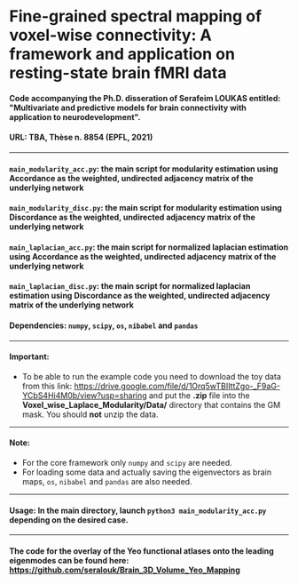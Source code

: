 # Fine-grained spectral mapping of voxel-wise connectivity: A framework and application on resting-state brain fMRI data

#### Code accompanying the Ph.D. disseration of Serafeim LOUKAS entitled: "Multivariate and predictive models for brain connectivity with application to neurodevelopment".
#### URL: TBA, Thèse n. 8854 (EPFL, 2021)

----

#### `main_modularity_acc.py`: the main script for modularity estimation using Accordance as the weighted, undirected adjacency matrix of the underlying network

#### `main_modularity_disc.py`: the main script for modularity estimation using Discordance as the weighted, undirected adjacency matrix of the underlying network

#### `main_laplacian_acc.py`: the main script for normalized laplacian estimation using Accordance as the weighted, undirected adjacency matrix of the underlying network

#### `main_laplacian_disc.py`: the main script for normalized laplacian estimation using Discordance as the weighted, undirected adjacency matrix of the underlying network

#### Dependencies: `numpy`, `scipy`, `os`, `nibabel` and `pandas`

----
#### Important: 

- To be able to run the example code you need to download the toy data from this link: https://drive.google.com/file/d/1Orq5wTBIIttZgo-_F9aG-YCbS4Hi4M0b/view?usp=sharing and put the **.zip** file into the **Voxel_wise_Laplace_Modularity/Data/** directory that contains the GM mask. You should **not** unzip the data.

----

#### Note: 

- For the core framework only  `numpy` and `scipy` are needed.
- For loading some data and actually saving the eigenvectors as brain maps, `os`, `nibabel` and `pandas` are also needed.

----

#### Usage: In the main directory, launch `python3 main_modularity_acc.py` depending on the desired case.

----

#### The code for the overlay of the Yeo functional atlases onto the leading eigenmodes can be found here: https://github.com/seralouk/Brain_3D_Volume_Yeo_Mapping
